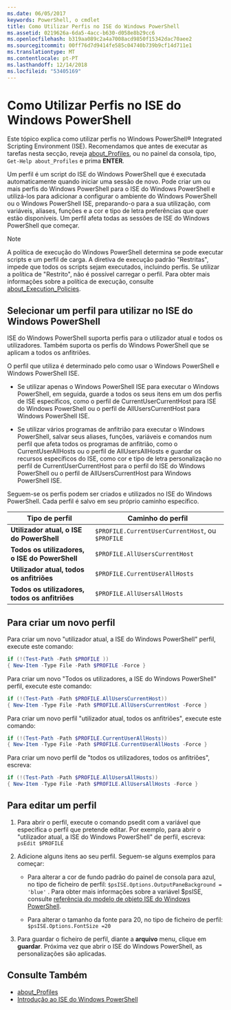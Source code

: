 ```yaml
---
ms.date: 06/05/2017
keywords: PowerShell, o cmdlet
title: Como Utilizar Perfis no ISE do Windows PowerShell
ms.assetid: 0219626a-6da5-4acc-b630-d058e8b29cc6
ms.openlocfilehash: b319aa089c2a4a7008acd9850f15342dac70aee2
ms.sourcegitcommit: 00ff76d7d9414fe585c04740b739b9cf14d711e1
ms.translationtype: MT
ms.contentlocale: pt-PT
ms.lasthandoff: 12/14/2018
ms.locfileid: "53405169"
---
```

# <a name="how-to-use-profiles-in-windows-powershell-ise"></a>Como Utilizar Perfis no ISE do Windows PowerShell

Este tópico explica como utilizar perfis no Windows PowerShell® Integrated Scripting Environment (ISE). Recomendamos que antes de executar as tarefas nesta secção, reveja [about_Profiles](/powershell/module/microsoft.powershell.core/about/about_profiles), ou no painel da consola, tipo, `Get-Help about_Profiles` e prima **ENTER**.

Um perfil é um script do ISE do Windows PowerShell que é executada automaticamente quando iniciar uma sessão de novo.  Pode criar um ou mais perfis do Windows PowerShell para o ISE do Windows PowerShell e utilizá-los para adicionar a configurar o ambiente do Windows PowerShell ou o Windows PowerShell ISE, preparando-o para a sua utilização, com variáveis, aliases, funções e a cor e tipo de letra preferências que quer estão disponíveis. Um perfil afeta todas as sessões de ISE do Windows PowerShell que começar.

> [!NOTE]
> A política de execução do Windows PowerShell determina se pode executar scripts e um perfil de carga. A diretiva de execução padrão "Restritas", impede que todos os scripts sejam executados, incluindo perfis. Se utilizar a política de "Restrito", não é possível carregar o perfil. Para obter mais informações sobre a política de execução, consulte [about_Execution_Policies](/powershell/module/microsoft.powershell.core/about/about_execution_policies).

## <a name="selecting-a-profile-to-use-in-the-windows-powershell-ise"></a>Selecionar um perfil para utilizar no ISE do Windows PowerShell

ISE do Windows PowerShell suporta perfis para o utilizador atual e todos os utilizadores. Também suporta os perfis do Windows PowerShell que se aplicam a todos os anfitriões.

O perfil que utiliza é determinado pelo como usar o Windows PowerShell e Windows PowerShell ISE.

- Se utilizar apenas o Windows PowerShell ISE para executar o Windows PowerShell, em seguida, guarde a todos os seus itens em um dos perfis de ISE específicos, como o perfil de CurrentUserCurrentHost para ISE do Windows PowerShell ou o perfil de AllUsersCurrentHost para Windows PowerShell ISE.

- Se utilizar vários programas de anfitrião para executar o Windows PowerShell, salvar seus aliases, funções, variáveis e comandos num perfil que afeta todos os programas de anfitrião, como o CurrentUserAllHosts ou o perfil de AllUsersAllHosts e guardar os recursos específicos do ISE, como cor e tipo de letra personalização no perfil de CurrentUserCurrentHost para o perfil do ISE do Windows PowerShell ou o perfil de AllUsersCurrentHost para Windows PowerShell ISE.

Seguem-se os perfis podem ser criados e utilizados no ISE do Windows PowerShell. Cada perfil é salvo em seu próprio caminho específico.

| Tipo de perfil | Caminho do perfil |
| --- | --- |
| **Utilizador atual, o ISE do PowerShell**| `$PROFILE.CurrentUserCurrentHost`, ou `$PROFILE` |
| **Todos os utilizadores, o ISE do PowerShell**| `$PROFILE.AllUsersCurrentHost` |
| **Utilizador atual, todos os anfitriões**| `$PROFILE.CurrentUserAllHosts` |
| **Todos os utilizadores, todos os anfitriões** | `$PROFILE.AllUsersAllHosts` |

## <a name="to-create-a-new-profile"></a>Para criar um novo perfil

Para criar um novo "utilizador atual, a ISE do Windows PowerShell" perfil, execute este comando:

```powershell
if (!(Test-Path -Path $PROFILE ))
{ New-Item -Type File -Path $PROFILE -Force }
```

Para criar um novo "Todos os utilizadores, a ISE do Windows PowerShell" perfil, execute este comando:

```powershell
if (!(Test-Path -Path $PROFILE.AllUsersCurrentHost))
{ New-Item -Type File -Path $PROFILE.AllUsersCurrentHost -Force }
```

Para criar um novo perfil "utilizador atual, todos os anfitriões", execute este comando:

```powershell
if (!(Test-Path -Path $PROFILE.CurrentUserAllHosts))
{ New-Item -Type File -Path $PROFILE.CurrentUserAllHosts -Force }
```

Para criar um novo perfil de "todos os utilizadores, todos os anfitriões", escreva:

```powershell
if (!(Test-Path -Path $PROFILE.AllUsersAllHosts))
{ New-Item -Type File -Path $PROFILE.AllUsersAllHosts -Force }
```

## <a name="to-edit-a-profile"></a>Para editar um perfil

1. Para abrir o perfil, execute o comando psedit com a variável que especifica o perfil que pretende editar. Por exemplo, para abrir o "utilizador atual, a ISE do Windows PowerShell" de perfil, escreva: `psEdit $PROFILE`

2. Adicione alguns itens ao seu perfil. Seguem-se alguns exemplos para começar:

   - Para alterar a cor de fundo padrão do painel de consola para azul, no tipo de ficheiro de perfil: `$psISE.Options.OutputPaneBackground = 'blue'` . Para obter mais informações sobre a variável $psISE, consulte [referência do modelo de objeto ISE do Windows PowerShell](object-model/The-ISE-Object-Model-Hierarchy.md).

   - Para alterar o tamanho da fonte para 20, no tipo de ficheiro de perfil: `$psISE.Options.FontSize =20`

3. Para guardar o ficheiro de perfil, diante a **arquivo** menu, clique em **guardar**. Próxima vez que abrir o ISE do Windows PowerShell, as personalizações são aplicadas.

## <a name="see-also"></a>Consulte Também

- [about_Profiles](/powershell/module/microsoft.powershell.core/about/about_profiles)
- [Introdução ao ISE do Windows PowerShell](Introducing-the-Windows-PowerShell-ISE.md)
